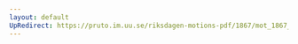```yaml
---
layout: default
UpRedirect: https://pruto.im.uu.se/riksdagen-motions-pdf/1867/mot_1867__ak__265.pdf
---
```

